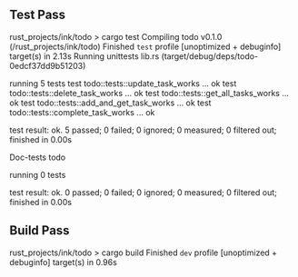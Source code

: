 ## Test Pass
 rust_projects/ink/todo  > cargo test
   Compiling todo v0.1.0 (/rust_projects/ink/todo)
    Finished `test` profile [unoptimized + debuginfo] target(s) in 2.13s
     Running unittests lib.rs (target/debug/deps/todo-0edcf37dd9b51203)

running 5 tests
test todo::tests::update_task_works ... ok
test todo::tests::delete_task_works ... ok
test todo::tests::get_all_tasks_works ... ok
test todo::tests::add_and_get_task_works ... ok
test todo::tests::complete_task_works ... ok

test result: ok. 5 passed; 0 failed; 0 ignored; 0 measured; 0 filtered out; finished in 0.00s

   Doc-tests todo

running 0 tests

test result: ok. 0 passed; 0 failed; 0 ignored; 0 measured; 0 filtered out; finished in 0.00s


## Build Pass
rust_projects/ink/todo  > cargo build
    Finished `dev` profile [unoptimized + debuginfo] target(s) in 0.96s